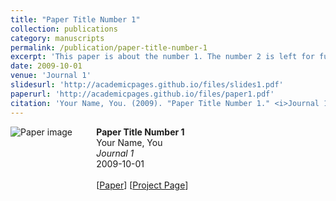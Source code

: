 ```yaml
---
title: "Paper Title Number 1"
collection: publications
category: manuscripts
permalink: /publication/paper-title-number-1
excerpt: 'This paper is about the number 1. The number 2 is left for future work.'
date: 2009-10-01
venue: 'Journal 1'
slidesurl: 'http://academicpages.github.io/files/slides1.pdf'
paperurl: 'http://academicpages.github.io/files/paper1.pdf'
citation: 'Your Name, You. (2009). "Paper Title Number 1." <i>Journal 1</i>. 1(1).'
---
```


<div style="display: flex; align-items: flex-start;">
  <div style="flex: 1;">
    <img src="/images/profile_swq.png" alt="Paper image" style="max-width: 100%; height: auto;">
  </div>
  <div style="flex: 3; padding-left: 15px;">
    <strong>Paper Title Number 1</strong><br>
    Your Name, You<br>
    <i>Journal 1</i><br>
    2009-10-01<br><br>
    [<a href="http://academicpages.github.io/files/paper1.pdf">Paper</a>] [<a href="http://academicpages.github.io/files/slides1.pdf">Project Page</a>]
  </div>
</div>
